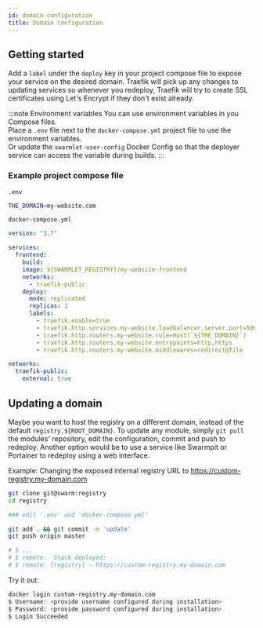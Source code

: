 ```yaml
---
id: domain-configuration
title: Domain configuration
---
```


## Getting started

Add a `label` under the `deploy` key in your project compose file to expose your service on the desired domain. Traefik will pick up any changes to updating services so whenever you redeploy, Traefik will try to create SSL certificates using Let's Encrypt if they don't exist already.

:::note Environment variables
You can use environment variables in you Compose files.  
Place a `.env` file next to the `docker-compose.yml` project file to use the environment variables.  
Or update the `swarmlet-user-config` Docker Config so that the deployer service can access the variable during builds.
:::

### Example project compose file

`.env`

```bash
THE_DOMAIN=my-website.com
```

`docker-compose.yml`

```yml {15}
version: "3.7"

services:
  frontend:
    build: .
    image: ${SWARMLET_REGISTRY}/my-website-frontend
    networks:
      - traefik-public
    deploy:
      mode: replicated
      replicas: 1
      labels:
        - traefik.enable=true
        - traefik.http.services.my-website.loadbalancer.server.port=5000
        - traefik.http.routers.my-website.rule=Host(`${THE_DOMAIN}`)
        - traefik.http.routers.my-website.entrypoints=http,https
        - traefik.http.routers.my-website.middlewares=redirect@file

networks:
  traefik-public:
    external: true
```

## Updating a domain

Maybe you want to host the registry on a different domain, instead of the default `registry.${ROOT_DOMAIN}`. To update any module, simply `git pull` the modules' repository, edit the configuration, commit and push to redeploy. Another option would be to use a service like Swarmpit or Portainer to redeploy using a web interface.

Example: Changing the exposed internal registry URL to https://custom-registry.my-domain.com

```bash
git clone git@swarm:registry
cd registry

### edit '.env' and 'docker-compose.yml'

git add . && git commit -m 'update'
git push origin master

# $ ...
# $ remote:  Stack deployed:
# $ remote: [registry] — https://custom-registry.my-domain.com
```

Try it out:

```bash
docker login custom-registry.my-domain.com
$ Username: <provide username configured during installation>
$ Password: <provide password configured during installation>
$ Login Succeeded
```

<!-- Prerequisites:
- Server with FQDN set – Can be on DNS or /etc/hosts

Step 2: Set up Custom Domain (Optional)
Dokku is your own personal Heroku. If you are familiar with Heroku you know that it runs apps on the domain herokuapp.com. So if you deploy an app called hello it will be accessible at hello.herokuapp.com.

When you set up dokku, you can create your own app domain.

In your DNS settings create the following two A records.

apps.yourdomain.com    ip of the droplet
*.apps.yourdomain.com  ip of the droplet
This means that if you deploy an app called hello it will be accessible at hello.apps.yourdomain.com. Of course, you can customize this and skip the apps subdomain if you wish.

Step 3: Use /etc/hosts instead of Custom Domain
It will take a while for the DNS records to propagate. If you don't want to set up your own domain for the dokku or if you don't want to have to wait for the DNS to propagate you can set up your /etc/hosts

/etc/hosts
123.123.123.123     apps.yourdomain.com
Where 123.123.123.123 is the IP of your digital ocean droplet.

Step 4: Dokku VHOST configuration
We need to check that the domain is configured properly on Dokku. The docs explain that if the hostname cannot be resolved at the time you create your dokku image, the domain may not be set.

To check if the domain was set, log in to your droplet as root.

ssh root@apps.yourdomain.com
You should not need to enter a password because the droplet is set up to use public key authentication.

Once you're logged in, let's check if the VHOST file exists in

cd /home/dokku
ls
In my case, the VHOST file was not there. This was causing dokku to ask me for the dokku user's password when I tried to deploy the app.

root@apps:/home/dokku# ls
HOSTNAME  VERSION
If you do not see the VHOST file, you need to create it.

echo "apps.yourdomain.com" > /home/dokku/VHOST
chown dokku:root /home/dokku/VHOST   -->
